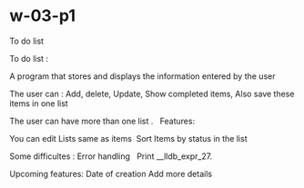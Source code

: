 # w-03-p1
To do list

‪‪To do list :‬‬

‪‪A program that stores and displays the information entered by the user‬‬

‪‪The user can : Add, delete, Update, Show completed items,‬‬
‪‪Also save these items in one list‬‬

‪‪The user can have more than one list .‬‬
‪‪ ‬‬
‪‪Features:‬‬

‪‪You can edit Lists same as items‬‬
‪‪ Sort Items by status in the list‬‬

‪‪Some difficultes :‬‬
‪‪Error handling ‬‬
‪‪ Print __lldb_expr_27.‬‬


‪Upcoming features:‬
‪Date of creation‬
‪Add more details ‬



